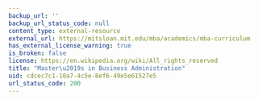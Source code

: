 ```yaml
---
backup_url: ''
backup_url_status_code: null
content_type: external-resource
external_url: https://mitsloan.mit.edu/mba/academics/mba-curriculum
has_external_license_warning: true
is_broken: false
license: https://en.wikipedia.org/wiki/All_rights_reserved
title: "Master\u2019s in Business Administration"
uid: cdcec7c1-10a7-4c5e-8ef6-49e5e61527e5
url_status_code: 200
---
```

